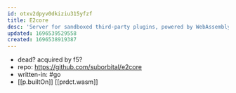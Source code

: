 ```yaml
---
id: otxv2dpyv0dkiziu315yfzf
title: E2core
desc: 'Server for sandboxed third-party plugins, powered by WebAssembly '
updated: 1696539529558
created: 1696538919387
---
```


- dead? acquired by f5?
- repo: https://github.com/suborbital/e2core
- written-in: #go
- [[p.builtOn]] [[prdct.wasm]]